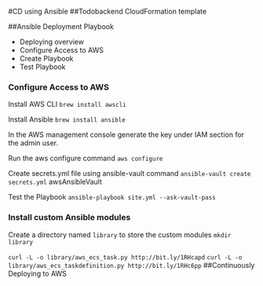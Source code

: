 #CD using Ansible
##Todobackend CloudFormation template

##Ansible Deployment Playbook

- Deploying overview
- Configure Access to AWS
- Create Playbook
- Test Playbook

### Configure Access to AWS
Install AWS CLI
`brew install awscli`

Install Ansible
`brew install ansible`

In the AWS management console generate the key under IAM section for the admin user.

Run the aws configure command
`aws configure`

Create secrets.yml file using ansible-vault command
`ansible-vault create secrets.yml`
awsAnsibleVault

Test the Playbook
`ansible-playbook site.yml --ask-vault-pass`

### Install custom Ansible modules
Create a directory named `library` to store the custom modules
`mkdir library`

`curl -L -o library/aws_ecs_task.py http://bit.ly/1RHcapd`
`curl -L -o library/aws_ecs_taskdefinition.py http://bit.ly/1RHc6pp`
##Continuously Deploying to AWS
